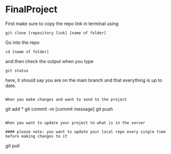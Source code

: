 # FinalProject

First make sure to copy the repo link in terminal using 

```
git clone [repository link] [name of folder]
``` 

Go into the repo 

```
cd [name of folder]
```

and then check the output when you type 

``` 
git status 
```

here, it should say you are on the main branch and that everything is up to date. 

```

When you make changes and want to send to the project

```
git add *
git commit -m [commit message]
git push 
```

When you want to update your project to what is in the server

#### please note: you want to update your local repo every single time before making changes to it 

```
git pull
```

